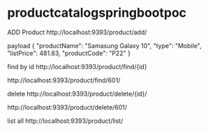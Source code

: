 # productcatalogspringbootpoc

ADD Product
http://localhost:9393/product/add/ 

payload
{
"productName": "Samasung Galaxy 10",
"type": "Mobile",
"listPrice": 481.83,
"productCode": "P22"
}

find by id
http://localhost:9393/product/find/{id}

http://localhost:9393/product/find/601/

delete
http://localhost:9393/product/delete/{id}/

http://localhost:9393/product/delete/601/

list all
http://localhost:9393/product/list/
